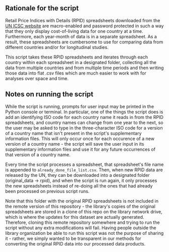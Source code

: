 ## Rationale for the script

Retail Price Indices with Details (RPID) spreadsheets downloaded from the [UN ICSC website](https://unicsc.org/Home/DataRPI) are macro-enabled and password protected in such a way that they only display cost-of-living data for one country at a time. Furthermore, each year-month of data is in a separate spreadsheet.  As a result, these spreadsheets are cumbersome to use for comparing data from different countries and/or for longitudinal studies.  

This script takes these RPID spreadsheets and iterates through each country within each spreadsheet in a designated folder, collecting all the data from multiple countries and from multiple time periods and then writing those data into flat .csv files which are much easier to work with for analyses over space and time.  

## Notes on running the script

While the script is running, prompts for user input may be printed in the Python console or terminal.  In particular, one of the things the script does is add an identifying ISO code for each country name it reads in from the RPID spreadsheets, and country names can change from one year to the next, so the user may be asked to type in the three-character ISO code for a version of a country name that isn't present in the script's supplementary information files.  This will only occur once for each occurence of a new version of a country name - the script will save the user input in its supplementary information files and use it for any future occurrences of that version of a country name.

Every time the script processes a spreadsheet, that spreadsheet's file name is appended to ```already_done_file_list.csv```.  Then, when new RPID data are released by the UN, they can be downloaded into a designated folder (original_data -> rpid), and when the script is run again, it only processes the new spreadsheets instead of re-doing all the ones that had already been processed on previous script runs.

Note that this folder with the original RPID spreadsheets is not included in the remote version of this repository - the library's copies of the original spreadsheets are stored in a clone of this repo on the library network drive, which is where the updates for this dataset are actually generated.  Therefore, cloning this remote repository somewhere and trying to run the script without any extra modifications will fail.  Having people outside the library organization be able to run this script was not the purpose of sharing it - rather, we simply wanted to be transparent in our methods for converting the original RPID data into our processed data products.
